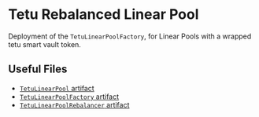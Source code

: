 # Tetu Rebalanced Linear Pool

Deployment of the `TetuLinearPoolFactory`, for Linear Pools with a wrapped tetu smart 
vault token.

## Useful Files

- [`TetuLinearPool` artifact](./artifact/TetuLinearPool.json)
- [`TetuLinearPoolFactory` artifact](./artifact/TetuLinearPoolFactory.json)
- [`TetuLinearPoolRebalancer` artifact](./artifact/TetuLinearPoolRebalancer.json)

